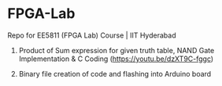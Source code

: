 # FPGA-Lab
Repo for EE5811 (FPGA Lab) Course | IIT Hyderabad

1. Product of Sum expression for given truth table, NAND Gate Implementation & C Coding
   (https://youtu.be/dzXT9C-fggc)
   
2. Binary file creation of code and flashing into Arduino board
